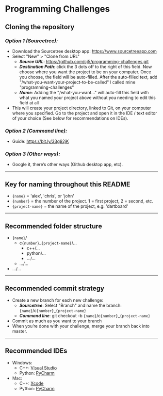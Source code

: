 # Programming Challenges
## **Cloning the repository**
### *Option 1 (Sourcetree):*
* Download the Sourcetree desktop app: https://www.sourcetreeapp.com
* Select "New" > "Clone from URL"
  * ***Source URL***: https://github.com/cj5/programming-challenges.git
  * ***Destination Path***: click the 3 dots off to the right of this field. Now choose where you want the project to be on your computer. Once you choose, the field will be auto-filled. After the auto-filled text, add "/what-you-want-your-project-to-be-called" I called mine "programming-challenges"
  * ***Name***: Adding the "/what-you-want..." will auto-fill this field with what you named your project above without you needing to edit this field at all
* This will create your project directory, linked to Git, on your computer where you specified. Go to the project and open it in the IDE / text editor of your choice (See below for recommendations on IDEs).
### *Option 2 (Command line):*
* Guide: https://bit.ly/33g92jK
### *Option 3 (Other ways):*
* Google it, there’s other ways (Github desktop app, etc).
---
## **Key for naming throughout this README**
* `{name}` = 'alex', 'chris', or 'john'
* `{number}` = the number of the project. 1 = first project, 2 = second, etc.
* `{project-name}` = the name of the project, e.g. 'dartboard'
---
## **Recommended folder structure**
* `{name}`/
  * c`{number}`_`{project-name}`/...
    * c++/...
    * python/...
    * .../...
  * .../...
* .../...
---
## **Recommended commit strategy**
* Create a new branch for each new challenge:
  * ***Sourcetree***: Select "Branch" and name the branch: `{name}`/c`{number}`_`{project-name}`
  * ***Command line***: git checkout -b `{name}`/c`{number}`_`{project-name}`
* Commit as much as you want to your branch
* When you’re done with your challenge, merge your branch back into master.
---
## **Recommended IDEs**
* Windows:
  * C++: <a href="https://visualstudio.microsoft.com" taget="_blank">Visual Studio</a>
  * Python: <a href="https://www.jetbrains.com/pycharm" target="_blank">PyCharm</a>
* Mac:
  * C++: <a href="https://apps.apple.com/us/app/xcode/id497799835?mt=12" target="_blank">Xcode</a>
  * Python: <a href="https://www.jetbrains.com/pycharm" target="_blank">PyCharm</a>
